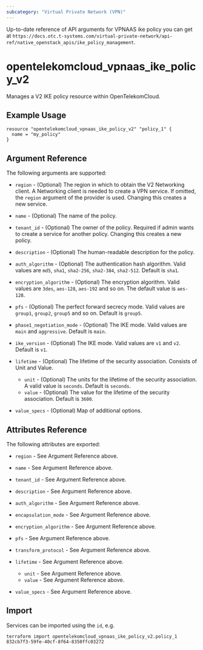```yaml
---
subcategory: "Virtual Private Network (VPN)"
---
```


Up-to-date reference of API arguments for VPNAAS ike policy you can get at
`https://docs.otc.t-systems.com/virtual-private-network/api-ref/native_openstack_apis/ike_policy_management`.

# opentelekomcloud_vpnaas_ike_policy_v2

Manages a V2 IKE policy resource within OpenTelekomCloud.

## Example Usage

```hcl
resource "opentelekomcloud_vpnaas_ike_policy_v2" "policy_1" {
  name = "my_policy"
}
```

## Argument Reference

The following arguments are supported:

* `region` - (Optional) The region in which to obtain the V2 Networking client.
  A Networking client is needed to create a VPN service. If omitted, the
  `region` argument of the provider is used. Changing this creates a new service.

* `name` - (Optional) The name of the policy.

* `tenant_id` - (Optional) The owner of the policy. Required if admin wants to
  create a service for another policy. Changing this creates a new policy.

* `description` - (Optional) The human-readable description for the policy.

* `auth_algorithm` - (Optional) The authentication hash algorithm. Valid values are `md5`,
  `sha1`, `sha2-256`, `sha2-384`, `sha2-512`. Default is `sha1`.

* `encryption_algorithm` - (Optional) The encryption algorithm. Valid values are `3des`, `aes-128`, `aes-192` and so on.
  The default value is `aes-128`.

* `pfs` - (Optional) The perfect forward secrecy mode. Valid values are `group1`, `group2`, `group5` and so on.
  Default is `group5`.

* `phase1_negotiation_mode` - (Optional) The IKE mode. Valid values are `main` and `aggressive`. Default is `main`.

* `ike_version` - (Optional) The IKE mode. Valid values are `v1` and `v2`. Default is `v1`.

* `lifetime` - (Optional) The lifetime of the security association. Consists of Unit and Value.
  * `unit` - (Optional) The units for the lifetime of the security association. A valid value is `seconds`. Default is `seconds`.
  * `value` - (Optional) The value for the lifetime of the security association. Default is `3600`.

* `value_specs` - (Optional) Map of additional options.

## Attributes Reference

The following attributes are exported:

* `region` - See Argument Reference above.

* `name` - See Argument Reference above.

* `tenant_id` - See Argument Reference above.

* `description` - See Argument Reference above.

* `auth_algorithm` - See Argument Reference above.

* `encapsulation_mode` - See Argument Reference above.

* `encryption_algorithm` - See Argument Reference above.

* `pfs` - See Argument Reference above.

* `transform_protocol` - See Argument Reference above.

* `lifetime` - See Argument Reference above.
  * `unit` - See Argument Reference above.
  * `value` - See Argument Reference above.

* `value_specs` - See Argument Reference above.

## Import

Services can be imported using the `id`, e.g.

```
terraform import opentelekomcloud_vpnaas_ike_policy_v2.policy_1 832cb7f3-59fe-40cf-8f64-8350ffc03272
```
